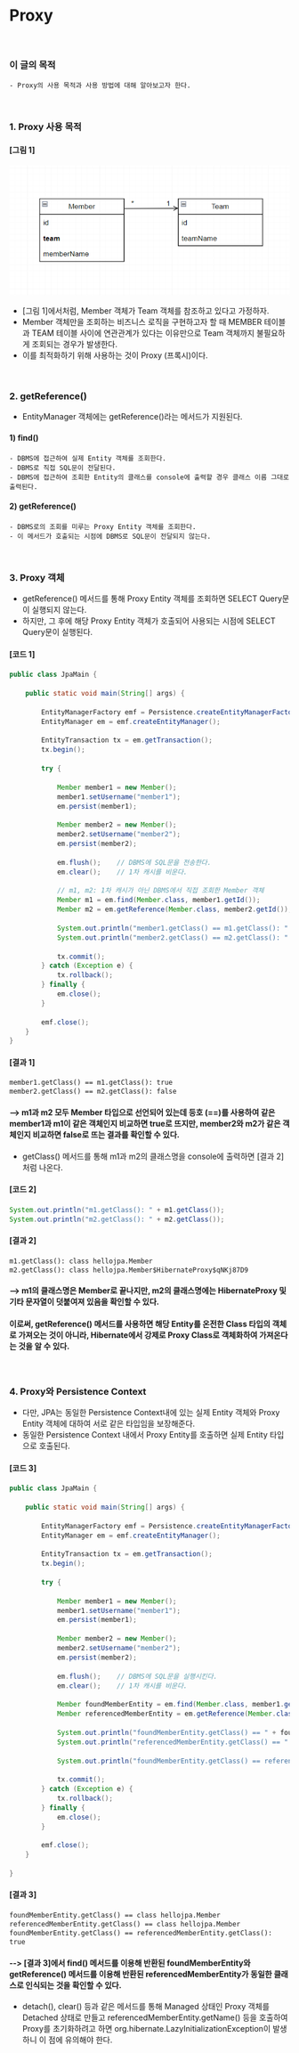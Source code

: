 # Proxy
<br/>

### 이 글의 목적
    - Proxy의 사용 목적과 사용 방법에 대해 알아보고자 한다.
<br/>

### 1. Proxy 사용 목적
#### [그림 1]
![IMAGE](../../../images/tableRelationship0005.png)
- [그림 1]에서처럼, Member 객체가 Team 객체를 참조하고 있다고 가정하자.
- Member 객체만을 조회하는 비즈니스 로직을 구현하고자 할 때 MEMBER 테이블과 TEAM 테이블 사이에 연관관계가 있다는 이유만으로 Team 객체까지 불필요하게 조회되는 경우가 발생한다.
- 이를 최적화하기 위해 사용하는 것이 Proxy (프록시)이다.
<br/>

### 2. getReference()
- EntityManager 객체에는 getReference()라는 메서드가 지원된다.
#### 1) find()
```plaintext
- DBMS에 접근하여 실제 Entity 객체를 조회한다.
- DBMS로 직접 SQL문이 전달된다.
- DBMS에 접근하여 조회한 Entity의 클래스를 console에 출력할 경우 클래스 이름 그대로 출력된다.
```
#### 2) getReference()
```plaintext
- DBMS로의 조회를 미루는 Proxy Entity 객체를 조회한다.
- 이 메서드가 호출되는 시점에 DBMS로 SQL문이 전달되지 않는다.
```
<br/>

### 3. Proxy 객체
- getReference() 메서드를 통해 Proxy Entity 객체를 조회하면 SELECT Query문이 실행되지 않는다.
- 하지만, 그 후에 해당 Proxy Entity 객체가 호출되어 사용되는 시점에 SELECT Query문이 실행된다.
#### [코드 1]
```java
public class JpaMain {

    public static void main(String[] args) {

        EntityManagerFactory emf = Persistence.createEntityManagerFactory("hello");
        EntityManager em = emf.createEntityManager();

        EntityTransaction tx = em.getTransaction();
        tx.begin();

        try {

            Member member1 = new Member();
            member1.setUsername("member1");
            em.persist(member1);

            Member member2 = new Member();
            member2.setUsername("member2");
            em.persist(member2);

            em.flush();    // DBMS에 SQL문을 전송한다.
            em.clear();    // 1차 캐시를 비운다.

            // m1, m2: 1차 캐시가 아닌 DBMS에서 직접 조회한 Member 객체
            Member m1 = em.find(Member.class, member1.getId());
            Member m2 = em.getReference(Member.class, member2.getId());

            System.out.println("member1.getClass() == m1.getClass(): " + (member1.getClass() == m1.getClass()));
            System.out.println("member2.getClass() == m2.getClass(): " + (member2.getClass() == m2.getClass()));

            tx.commit();
        } catch (Exception e) {
            tx.rollback();
        } finally {
            em.close();
        }

        emf.close();
    }
}
```
#### [결과 1]
```plaintext
member1.getClass() == m1.getClass(): true
member2.getClass() == m2.getClass(): false
```
#### --> m1과 m2 모두 Member 타입으로 선언되어 있는데 등호 (==)를 사용하여 같은 member1과 m1이 같은 객체인지 비교하면 true로 뜨지만, member2와 m2가 같은 객체인지 비교하면 false로 뜨는 결과를 확인할 수 있다.
- getClass() 메서드를 통해 m1과 m2의 클래스명을 console에 출력하면 [결과 2]처럼 나온다.
#### [코드 2]
```java
System.out.println("m1.getClass(): " + m1.getClass());
System.out.println("m2.getClass(): " + m2.getClass());
```
#### [결과 2]
```plaintext
m1.getClass(): class hellojpa.Member
m2.getClass(): class hellojpa.Member$HibernateProxy$qNKj87D9
```
#### --> m1의 클래스명은 Member로 끝나지만, m2의 클래스명에는 HibernateProxy 및 기타 문자열이 덧붙여져 있음을 확인할 수 있다.
#### 이로써, getReference() 메서드를 사용하면 해당 Entity를 온전한 Class 타입의 객체로 가져오는 것이 아니라, Hibernate에서 강제로 Proxy Class로 객체화하여 가져온다는 것을 알 수 있다.
<br/>

### 4. Proxy와 Persistence Context
- 다만, JPA는 동일한 Persistence Context내에 있는 실제 Entity 객체와 Proxy Entity 객체에 대하여 서로 같은 타입임을 보장해준다.
- 동일한 Persistence Context 내에서 Proxy Entity를 호출하면 실제 Entity 타입으로 호출된다.
#### [코드 3]
```java
public class JpaMain {

    public static void main(String[] args) {

        EntityManagerFactory emf = Persistence.createEntityManagerFactory("hello");
        EntityManager em = emf.createEntityManager();

        EntityTransaction tx = em.getTransaction();
        tx.begin();

        try {

            Member member1 = new Member();
            member1.setUsername("member1");
            em.persist(member1);

            Member member2 = new Member();
            member2.setUsername("member2");
            em.persist(member2);
            
            em.flush();    // DBMS에 SQL문을 실행시킨다.
            em.clear();    // 1차 캐시를 비운다.

            Member foundMemberEntity = em.find(Member.class, member1.getId());
            Member referencedMemberEntity = em.getReference(Member.class, member1.getId());

            System.out.println("foundMemberEntity.getClass() == " + foundMemberEntity.getClass());
            System.out.println("referencedMemberEntity.getClass() == " + referencedMemberEntity.getClass());

            System.out.println("foundMemberEntity.getClass() == referencedMemberEntity.getClass(): " + (foundMemberEntity.getClass() == referencedMemberEntity.getClass()));

            tx.commit();
        } catch (Exception e) {
            tx.rollback();
        } finally {
            em.close();
        }

        emf.close();
    }

}
```
#### [결과 3]
```plaintext
foundMemberEntity.getClass() == class hellojpa.Member
referencedMemberEntity.getClass() == class hellojpa.Member
foundMemberEntity.getClass() == referencedMemberEntity.getClass(): true
```
#### --> [결과 3]에서 find() 메서드를 이용해 반환된 foundMemberEntity와 getReference() 메서드를 이용해 반환된 referencedMemberEntity가 동일한 클래스로 인식되는 것을 확인할 수 있다.
- detach(), clear() 등과 같은 메서드를 통해 Managed 상태인 Proxy 객체를 Detached 상태로 만들고 referencedMemberEntity.getName() 등을 호출하여 Proxy를 초기화하려고 하면 org.hibernate.LazyInitializationException이 발생하니 이 점에 유의해야 한다.
